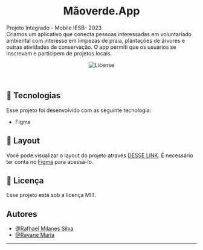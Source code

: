 <h1 align="center">Mãoverde.App</h1>

<p align="">
Projeto Integrado - Mobile IESB- 2023<br/>
Criamos um aplicativo que conecta pessoas interessadas em voluntariado ambiental com interesse em limpezas de praia, plantações de árvores e outras atividades de conservação. O app  permiti que os usuários se inscrevam e participem de projetos locais.<br/>
</p>


<p align="center">
  <img alt="License" src="https://raw.githubusercontent.com/gist/RafhaelMilanes/85a45e3a959f485c65f23f4cccfaaf97/raw/9461fab908b61d0c1654a980370d0fd00c38c784/maoverdeapp.svg">
</p>

<br>

## 🚀 Tecnologias

Esse projeto foi desenvolvido com as seguinte tecnologia:

- Figma

## 🔖 Layout

Você pode visualizar o layout do projeto através [DESSE LINK](https://www.figma.com/file/G16kjKha2oqOZ4qV9nnS7j/App.M%C3%A3oVerde?type=design&node-id=0%3A1&mode=design&t=eeLdZdrG0nX2tEKh-1). É necessário ter conta no [Figma](https://figma.com) para acessá-lo.

## :memo: Licença

Esse projeto está sob a licença MIT.


## Autores

- [@Rafhael Milanes Silva](https://github.com/RafhaelMilanes)
- [@Rayane Maria](https://github.com/documentosrayane)
---
